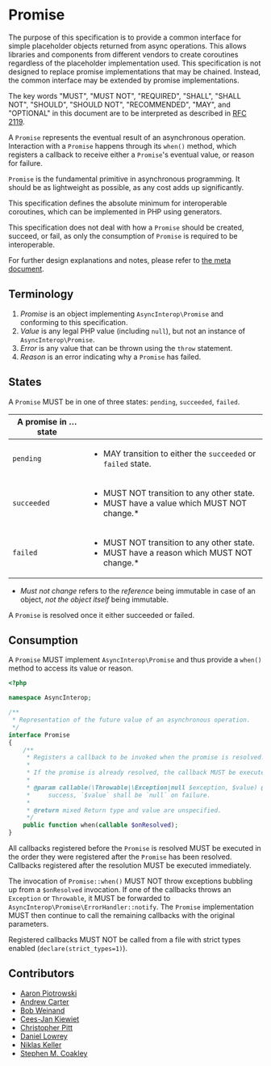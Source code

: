# Promise

The purpose of this specification is to provide a common interface for simple placeholder objects returned from async operations. This allows libraries and components from different vendors to create coroutines regardless of the placeholder implementation used. This specification is not designed to replace promise implementations that may be chained. Instead, the common interface may be extended by promise implementations.

The key words "MUST", "MUST NOT", "REQUIRED", "SHALL", "SHALL NOT", "SHOULD",
"SHOULD NOT", "RECOMMENDED", "MAY", and "OPTIONAL" in this document are to be
interpreted as described in [RFC 2119][].

A `Promise` represents the eventual result of an asynchronous operation. Interaction with a `Promise` happens through its `when()` method, which registers a callback to receive either a `Promise`'s eventual value, or reason for failure.

`Promise` is the fundamental primitive in asynchronous programming. It should be as lightweight as possible, as any cost adds up significantly.

This specification defines the absolute minimum for interoperable coroutines, which can be implemented in PHP using generators.

This specification does not deal with how a `Promise` should be created, succeed, or fail, as only the consumption of `Promise` is required to be interoperable.

For further design explanations and notes, please refer to [the meta document](META.md).

## Terminology

1. _Promise_ is an object implementing `AsyncInterop\Promise` and conforming to this specification.
2. _Value_ is any legal PHP value (including `null`), but not an instance of `AsyncInterop\Promise`.
3. _Error_ is any value that can be thrown using the `throw` statement.
4. _Reason_ is an error indicating why a `Promise` has failed.

## States

A `Promise` MUST be in one of three states: `pending`, `succeeded`, `failed`.

| A promise in … state | &nbsp; |
|----------------------|--------|
|`pending`  | <ul><li>MAY transition to either the `succeeded` or `failed` state.</li></ul>                                |
|`succeeded`| <ul><li>MUST NOT transition to any other state.</li><li>MUST have a value which MUST NOT change.*</li></ul>  |
|`failed`   | <ul><li>MUST NOT transition to any other state.</li><li>MUST have a reason which MUST NOT change.*</li></ul> |

* _Must not change_ refers to the _reference_ being immutable in case of an object, _not the object itself_ being immutable.

A `Promise` is resolved once it either succeeded or failed.

## Consumption

A `Promise` MUST implement `AsyncInterop\Promise` and thus provide a `when()` method to access its value or reason.

```php
<?php

namespace AsyncInterop;

/**
 * Representation of the future value of an asynchronous operation.
 */
interface Promise
{
    /**
     * Registers a callback to be invoked when the promise is resolved.
     *
     * If the promise is already resolved, the callback MUST be executed immediately.
     *
     * @param callable(\Throwable|\Exception|null $exception, $value) @onResolved `$reason` shall be `null` on
     *     success, `$value` shall be `null` on failure.
     *
     * @return mixed Return type and value are unspecified.
     */
    public function when(callable $onResolved);
}
```

All callbacks registered before the `Promise` is resolved MUST be executed in the order they were registered after the `Promise` has been resolved. Callbacks registered after the resolution MUST be executed immediately.

The invocation of `Promise::when()` MUST NOT throw exceptions bubbling up from a `$onResolved` invocation. If one of the callbacks throws an `Exception` or `Throwable`, it MUST be forwarded to `AsyncInterop\Promise\ErrorHandler::notify`. The `Promise` implementation MUST then continue to call the remaining callbacks with the original parameters.

Registered callbacks MUST NOT be called from a file with strict types enabled (`declare(strict_types=1)`).

## Contributors

* [Aaron Piotrowski](https://github.com/trowski)
* [Andrew Carter](https://github.com/AndrewCarterUK)
* [Bob Weinand](https://github.com/bwoebi)
* [Cees-Jan Kiewiet](https://github.com/WyriHaximus)
* [Christopher Pitt](https://github.com/assertchris)
* [Daniel Lowrey](https://github.com/rdlowrey)
* [Niklas Keller](https://github.com/kelunik)
* [Stephen M. Coakley](https://github.com/coderstephen)

[RFC 2119]: http://tools.ietf.org/html/rfc2119
